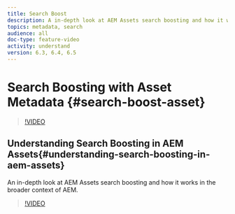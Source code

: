 ```yaml
---
title: Search Boost
description: A in-depth look at AEM Assets search boosting and how it works in the broader context of AEM.
topics: metadata, search
audience: all
doc-type: feature-video
activity: understand
version: 6.3, 6.4, 6.5
---
```


# Search Boosting with Asset Metadata {#search-boost-asset}

>[!VIDEO](https://video.tv.adobe.com/v/16766/?quality=12)

## Understanding Search Boosting in AEM Assets{#understanding-search-boosting-in-aem-assets}

An in-depth look at AEM Assets search boosting and how it works in the broader context of AEM.

>[!VIDEO](https://video.tv.adobe.com/v/16770/?quality=12)
